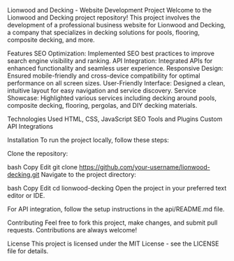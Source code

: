 Lionwood and Decking - Website Development Project
Welcome to the Lionwood and Decking project repository! This project involves the development of a professional business website for Lionwood and Decking, a company that specializes in decking solutions for pools, flooring, composite decking, and more.

Features
SEO Optimization: Implemented SEO best practices to improve search engine visibility and ranking.
API Integration: Integrated APIs for enhanced functionality and seamless user experience.
Responsive Design: Ensured mobile-friendly and cross-device compatibility for optimal performance on all screen sizes.
User-Friendly Interface: Designed a clean, intuitive layout for easy navigation and service discovery.
Service Showcase: Highlighted various services including decking around pools, composite decking, flooring, pergolas, and DIY decking materials.

Technologies Used
HTML, CSS, JavaScript
SEO Tools and Plugins
Custom API Integrations

Installation
To run the project locally, follow these steps:

Clone the repository:

bash
Copy
Edit
git clone https://github.com/your-username/lionwood-decking.git
Navigate to the project directory:

bash
Copy
Edit
cd lionwood-decking
Open the project in your preferred text editor or IDE.

For API integration, follow the setup instructions in the api/README.md file.

Contributing
Feel free to fork this project, make changes, and submit pull requests. Contributions are always welcome!

License
This project is licensed under the MIT License - see the LICENSE file for details.
